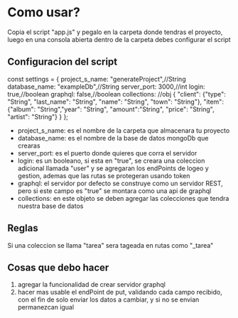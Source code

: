 # Como usar?

Copia el script "app.js" y pegalo en la carpeta donde tendras el proyecto, luego en una consola abierta dentro de la carpeta debes configurar el script

## Configuracion del script

const settings = {
    project_s_name: "generateProject",//String
    database_name: "exampleDb",//String
    server_port: 3000,//int
    login: true,//boolean
    graphql: false,//boolean
    collections: //obj
    {
        "client": {"type": "String", "last_name": "String", "name": "String", "town": "String"},
        "item": {"album": "String","year": "String", "amount":"String", "price": "String", "artist": "String"}
    }
};

* project_s_name: es el nombre de la carpeta que almacenara tu proyecto
* database_name: es el nombre de la base de datos mongoDb que crearas
* server_port: es el puerto donde quieres que corra el servidor
* login: es un booleano, si esta en "true", se creara una coleccion adicional llamada "user" y se agregaran los endPoints de logeo y gestion, ademas que las rutas se protegeran usando token
* graphql: el servidor por defecto se construye como un servidor REST, pero si este campo es "true" se montara como una api de graphql
* collections: en este objeto se deben agregar las colecciones que tendra nuestra base de datos

## Reglas

Si una coleccion se llama "tarea" sera tageada en rutas como "_tarea"

## Cosas que debo hacer

1. agregar la funcionalidad de crear servidor graphql
2. hacer mas usable el endPoint de put, validando cada campo recibido, con el fin de solo enviar los datos a cambiar, y si no se envian permanezcan igual